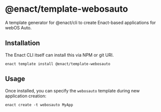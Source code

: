 # @enact/template-webosauto

A template generator for @enact/cli to create Enact-based applications for webOS Auto.

## Installation

The Enact CLI itself can install this via NPM or git URI.
```
enact template install @enact/template-webosauto
```

## Usage

Once installed, you can specify the `webosauto` template during new application creation:
```
enact create -t webosauto MyApp
```
